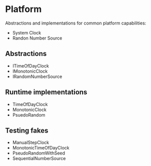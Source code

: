 # Platform 
Abstractions and implementations for common platform capabilities:
- System Clock
- Randon Number Source

## Abstractions
- ITimeOfDayClock
- IMonotonicClock
- IRandomNumberSource

## Runtime implementations
- TimeOfDayClock
- MonotonicClock
- PsuedoRandom

## Testing  fakes
- ManualStepClock
- MonotonicTimeOfDayClock
- PseudoRandomWithSeed
- SequentialNumberSource
